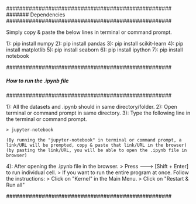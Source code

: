 ###################################################
####### Dependencies
###################################################

Simply copy & paste the below lines in terminal or command prompt.

1): pip install numpy
2): pip install pandas
3): pip install scikit-learn
4): pip install matplotlib
5): pip install seaborn
6): pip install ipython
7): pip install notebook



###################################################
##### How to run the .ipynb file
###################################################

1): All the datasets and .ipynb should in same directory/folder.
2): Open terminal or command prompt in same directory.
3): Type the following line in the terminal or command prompt.
	
	> jupyter-notebook
	
	(By running the "jupyter-notebook" in terminal or command prompt, a link/URL will be prompted, copy & paste that link/URL in the browser)
	(by pasting the link/URL, you will be able to open the .ipynb file in browser)
	
4): After opening the .ipynb file in the browser.
	> Press ---> [Shift + Enter] to run individual cell.
	> If you want to run the entire program at once. Follow the instructions:
		> Click on "Kernel" in the Main Menu.
		> Click on "Restart & Run all"

###################################################
